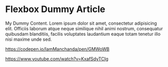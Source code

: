 # Flexbox Dummy Article

My Dummy Content. Lorem ipsum dolor sit amet, consectetur adipisicing elit. Officiis laborum atque neque similique nihil animi nostrum, consequatur quibusdam blanditiis, facilis voluptates laudantium eaque totam tenetur illo nisi maxime unde sed.

https://codepen.io/IamManchanda/pen/GMWoWB

https://www.youtube.com/watch?v=KxafSdyTCIg
